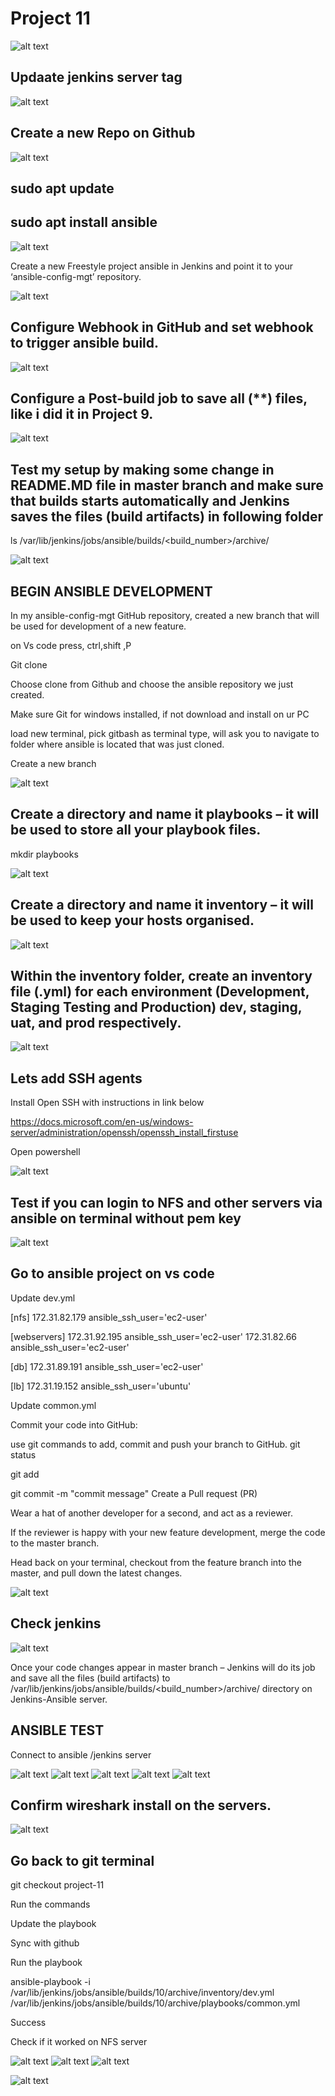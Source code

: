 # Project 11
![alt text](./images/bastion.png)

## Updaate jenkins server tag

![alt text](./images/EC2%20intances.PNG)

## Create a new Repo on Github

![alt text](./images/Github%20repo.PNG)

## sudo apt update

## sudo apt install ansible

![alt text](./images/anible%20installed.PNG)

Create a new Freestyle project ansible in Jenkins and point it to your ‘ansible-config-mgt’ repository.

![alt text](./images/ansible%20version.PNG)

## Configure Webhook in GitHub and set webhook to trigger ansible build.

![alt text](./images/webhook%20setting.PNG)


## Configure a Post-build job to save all (**) files, like i did it in Project 9.

![alt text](./images/postbuild%20jenkins%20setting.PNG)

## Test my setup by making some change in README.MD file in master branch and make sure that builds starts automatically and Jenkins saves the files (build artifacts) in following folder
ls /var/lib/jenkins/jobs/ansible/builds/<build_number>/archive/


![alt text](./images/jnkins%20jobs%20archive.PNG)


## BEGIN ANSIBLE DEVELOPMENT

In my ansible-config-mgt GitHub repository, created a new branch that will be used for development of a new feature.

on Vs code press, ctrl,shift ,P

Git clone

Choose clone from Github and choose the ansible repository we just created.

Make sure Git for windows installed, if not download and install on ur PC

load new terminal, pick gitbash as terminal type, will ask you to navigate to folder where ansible is located that was just cloned.

Create a new branch

![alt text](./images/inventory%20and%20playbook%20files.PNG)

## Create a directory and name it playbooks – it will be used to store all your playbook files.

mkdir playbooks

![alt text](./images/inventory%20and%20playbook%20files.PNG)


## Create a directory and name it inventory – it will be used to keep your hosts organised.

![alt text](./images/dev%20inventory.PNG)

## Within the inventory folder, create an inventory file (.yml) for each environment (Development, Staging Testing and Production) dev, staging, uat, and prod respectively.

![alt text](./images/dev%20inventory.PNG)


## Lets add SSH agents

Install Open SSH with instructions in link below

https://docs.microsoft.com/en-us/windows-server/administration/openssh/openssh_install_firstuse


Open powershell

![alt text](./images/ssh%20key%20added.PNG)

## Test if you can login to NFS and other servers via ansible on terminal without pem key

![alt text](./images/ssh%20key%20added.PNG)


## Go to ansible project on vs code

Update dev.yml

[nfs]
172.31.82.179 ansible_ssh_user='ec2-user'

[webservers]
172.31.92.195 ansible_ssh_user='ec2-user'
172.31.82.66 ansible_ssh_user='ec2-user'

[db]
172.31.89.191 ansible_ssh_user='ec2-user' 

[lb]
172.31.19.152 ansible_ssh_user='ubuntu'

Update common.yml

Commit your code into GitHub:

use git commands to add, commit and push your branch to GitHub.
git status

git add <selected files>

git commit -m "commit message"
Create a Pull request (PR)

Wear a hat of another developer for a second, and act as a reviewer.

If the reviewer is happy with your new feature development, merge the code to the master branch.

Head back on your terminal, checkout from the feature branch into the master, and pull down the latest changes.

![alt text](./images/common%20file.PNG)


## Check jenkins

![alt text](./images/jnkins%20jobs%20archive.PNG)


Once your code changes appear in master branch – Jenkins will do its job and save all the files (build artifacts) to /var/lib/jenkins/jobs/ansible/builds/<build_number>/archive/ directory on Jenkins-Ansible server.


## ANSIBLE TEST


Connect to ansible /jenkins server

![alt text](./images/build1.PNG)
![alt text](./images/build2%20triggered.PNG)
![alt text](./images/build%20artifact.PNG)
![alt text](./images/build%20artifact1.PNG)
![alt text](./images/build4%20artifacts.PNG)


## Confirm wireshark install on the servers.


![alt text](./images/wireshake%20confirmed.PNG)



## Go back to git terminal

git checkout project-11

Run the commands

Update the playbook

Sync with github

Run the playbook

ansible-playbook -i /var/lib/jenkins/jobs/ansible/builds/10/archive/inventory/dev.yml /var/lib/jenkins/jobs/ansible/builds/10/archive/playbooks/common.yml 


Success

Check if it worked on NFS server

![alt text](./images/2nd%20task.PNG)
![alt text](./images/task2.PNG)
![alt text](./images/final%20result.PNG)

![alt text](./images//jenkins_ansible.png)
